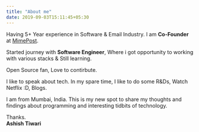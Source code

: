 ```yaml
---
title: "About me"
date: 2019-09-03T15:11:45+05:30
---
```


Having 5+ Year experience in Software & Email Industry. I am **Co-Founder** at [MimePost](https://mimepost.com). 

Started journey with **Software Engineer**, Where i got opportunity to working with various stacks & Still learning. 

Open Source fan, Love to contirbute.

I like to speak about tech. In my spare time, I like to do some R&Ds, Watch Netflix :D, Blogs.

I am from Mumbai, India. This is my new spot to share my thoughts and findings about programming and interesting tidbits of technology.


Thanks.  
**Ashish Tiwari** 
